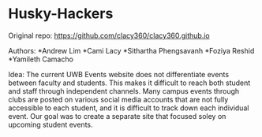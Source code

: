 # Husky-Hackers

Original repo: https://github.com/clacy360/clacy360.github.io

Authors:
      *Andrew Lim
      *Cami Lacy
      *Sithartha Phengsavanh
      *Foziya Reshid
      *Yamileth Camacho

Idea: The current UWB Events website does not differentiate events between faculty and students.
      This makes it difficult to reach both student and staff through independent channels.
      Many campus events through clubs are posted on various social media accounts that are not
      fully accessible to each student, and it is difficult to track down each individual event.
      Our goal was to create a separate site that focused soley on upcoming student events.
